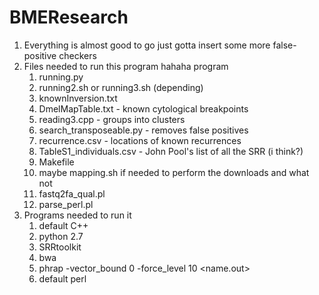 # BMEResearch
1. Everything is almost good to go just gotta insert some more 
    false-positive checkers
2. Files needed to run this program hahaha program
    1. running.py 
    2. running2.sh or running3.sh (depending) 
    3. knownInversion.txt 
    4. DmelMapTable.txt - known cytological breakpoints 
    5. reading3.cpp - groups into clusters 
    6. search_transposeable.py - removes false positives
    7. recurrence.csv - locations of known recurrences 
    8. TableS1_individuals.csv - John Pool's list of all the SRR (i think?)
    9. Makefile
    10. maybe mapping.sh if needed to perform the downloads and what not
    11. fastq2fa_qual.pl 
    12. parse_perl.pl  
3. Programs needed to run it 
    1. default C++ 
    2. python 2.7 
    3. SRRtoolkit
    4. bwa 
    5. phrap -vector_bound 0 -force_level 10 <name.out>
    6. default perl 
